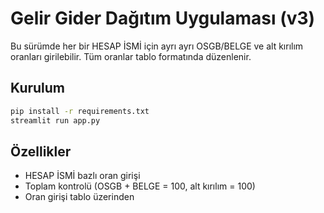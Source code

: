 # Gelir Gider Dağıtım Uygulaması (v3)

Bu sürümde her bir HESAP İSMİ için ayrı ayrı OSGB/BELGE ve alt kırılım oranları girilebilir. Tüm oranlar tablo formatında düzenlenir.

## Kurulum

```bash
pip install -r requirements.txt
streamlit run app.py
```

## Özellikler
- HESAP İSMİ bazlı oran girişi
- Toplam kontrolü (OSGB + BELGE = 100, alt kırılım = 100)
- Oran girişi tablo üzerinden
